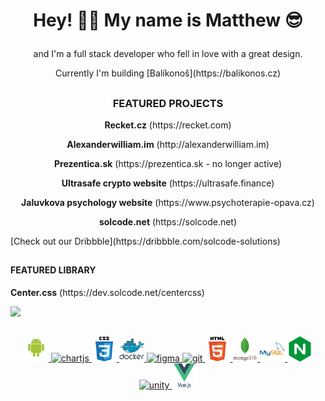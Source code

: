 
# <p align="center">Hey! 👋🏻 My name is Matthew 😎</p>

<p align="center">and I'm a full stack developer who fell in love with a great design.</p>
<p align="center">Currently I'm building [Balíkonoš](https://balikonos.cz)</p>

##

### <p align="center">FEATURED PROJECTS</p>

<p align="center"><strong>Recket.cz</strong> (https://recket.com)</p>
<p align="center"><strong>Alexanderwilliam.im</strong> (http://alexanderwilliam.im)</p>
<p align="center"><strong>Prezentica.sk</strong> (https://prezentica.sk - no longer active)</p>
<p align="center"><strong>Ultrasafe crypto website</strong> (https://ultrasafe.finance)</p>
<p align="center"><strong>Jaluvkova psychology website</strong> (https://www.psychoterapie-opava.cz)</p>
<p align="center"><strong>solcode.net</strong> (https://solcode.net)</p>
[Check out our Dribbble](https://dribbble.com/solcode-solutions)

##

#### <p>FEATURED LIBRARY</p>

<p><strong>Center.css</strong> (https://dev.solcode.net/centercss)</p>

[![](https://data.jsdelivr.com/v1/package/gh/OriginalEveres/center.css/badge?style=rounded)](https://www.jsdelivr.com/package/gh/OriginalEveres/center.css)

##


<p align="center"> <a href="https://developer.android.com" target="_blank"> <img src="https://raw.githubusercontent.com/devicons/devicon/master/icons/android/android-original-wordmark.svg" alt="android" width="40" height="40"/> </a> <a href="https://www.chartjs.org" target="_blank"> <img src="https://www.chartjs.org/media/logo-title.svg" alt="chartjs" width="40" height="40"/> </a> <a href="https://www.w3schools.com/css/" target="_blank"> <img src="https://raw.githubusercontent.com/devicons/devicon/master/icons/css3/css3-original-wordmark.svg" alt="css3" width="40" height="40"/> </a> <a href="https://www.docker.com/" target="_blank"> <img src="https://raw.githubusercontent.com/devicons/devicon/master/icons/docker/docker-original-wordmark.svg" alt="docker" width="40" height="40"/> </a> <a href="https://www.figma.com/" target="_blank"> <img src="https://www.vectorlogo.zone/logos/figma/figma-icon.svg" alt="figma" width="40" height="40"/> </a> <a href="https://git-scm.com/" target="_blank"> <img src="https://www.vectorlogo.zone/logos/git-scm/git-scm-icon.svg" alt="git" width="40" height="40"/> </a> <a href="https://www.w3.org/html/" target="_blank"> <img src="https://raw.githubusercontent.com/devicons/devicon/master/icons/html5/html5-original-wordmark.svg" alt="html5" width="40" height="40"/> </a> <a href="https://www.mongodb.com/" target="_blank"> <img src="https://raw.githubusercontent.com/devicons/devicon/master/icons/mongodb/mongodb-original-wordmark.svg" alt="mongodb" width="40" height="40"/> </a> <a href="https://www.mysql.com/" target="_blank"> <img src="https://raw.githubusercontent.com/devicons/devicon/master/icons/mysql/mysql-original-wordmark.svg" alt="mysql" width="40" height="40"/> </a> <a href="https://www.nginx.com" target="_blank"> <img src="https://raw.githubusercontent.com/devicons/devicon/master/icons/nginx/nginx-original.svg" alt="nginx" width="40" height="40"/> </a> <a href="https://unity.com/" target="_blank"> <img src="https://www.vectorlogo.zone/logos/unity3d/unity3d-icon.svg" alt="unity" width="40" height="40"/> </a> <a href="https://vuejs.org/" target="_blank"> <img src="https://raw.githubusercontent.com/devicons/devicon/master/icons/vuejs/vuejs-original-wordmark.svg" alt="vuejs" width="40" height="40"/> </a> </p>
